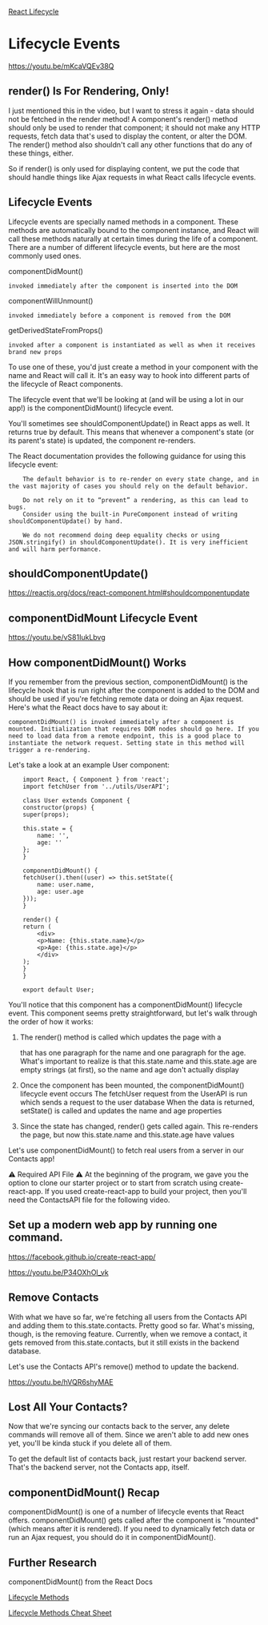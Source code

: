 [React Lifecycle](https://www.w3schools.com/react/react_lifecycle.asp)

# Lifecycle Events
https://youtu.be/mKcaVQEv38Q

## render() Is For Rendering, Only!
I just mentioned this in the video, but I want to stress it again - data should not be fetched in the render method! A component's render() method should only be used to render that component; it should not make any HTTP requests, fetch data that's used to display the content, or alter the DOM. The render() method also shouldn't call any other functions that do any of these things, either.

So if render() is only used for displaying content, we put the code that should handle things like Ajax requests in what React calls lifecycle events.

## Lifecycle Events
Lifecycle events are specially named methods in a component. These methods are automatically bound to the component instance, and React will call these methods naturally at certain times during the life of a component. There are a number of different lifecycle events, but here are the most commonly used ones.

componentDidMount()

    invoked immediately after the component is inserted into the DOM

componentWillUnmount()

    invoked immediately before a component is removed from the DOM

getDerivedStateFromProps()

    invoked after a component is instantiated as well as when it receives brand new props

To use one of these, you'd just create a method in your component with the name and React will call it. It's an easy way to hook into different parts of the lifecycle of React components.

The lifecycle event that we'll be looking at (and will be using a lot in our app!) is the componentDidMount() lifecycle event.

You'll sometimes see shouldComponentUpdate() in React apps as well. It returns true by default. This means that whenever a component's state (or its parent's state) is updated, the component re-renders.

The React documentation provides the following guidance for using this lifecycle event:

        The default behavior is to re-render on every state change, and in the vast majority of cases you should rely on the default behavior.

        Do not rely on it to “prevent” a rendering, as this can lead to bugs.
        Consider using the built-in PureComponent instead of writing shouldComponentUpdate() by hand.

        We do not recommend doing deep equality checks or using JSON.stringify() in shouldComponentUpdate(). It is very inefficient and will harm performance.

## shouldComponentUpdate()
https://reactjs.org/docs/react-component.html#shouldcomponentupdate

## componentDidMount Lifecycle Event
https://youtu.be/vS81IukLbvg

## How componentDidMount() Works
If you remember from the previous section, componentDidMount() is the lifecycle hook that is run right after the component is added to the DOM and should be used if you're fetching remote data or doing an Ajax request. Here's what the React docs have to say about it:

    componentDidMount() is invoked immediately after a component is mounted. Initialization that requires DOM nodes should go here. If you need to load data from a remote endpoint, this is a good place to instantiate the network request. Setting state in this method will trigger a re-rendering.

Let's take a look at an example User component:

        import React, { Component } from 'react';
        import fetchUser from '../utils/UserAPI';

        class User extends Component {
        constructor(props) {
        super(props);

        this.state = {
            name: '',
            age: ''
        };
        }

        componentDidMount() {
        fetchUser().then((user) => this.setState({
            name: user.name,
            age: user.age
        }));
        }

        render() {
        return (
            <div>
            <p>Name: {this.state.name}</p>
            <p>Age: {this.state.age}</p>
            </div>
        );
        }
        }

        export default User;

You'll notice that this component has a componentDidMount() lifecycle event. This component seems pretty straightforward, but let's walk through the order of how it works:

1. The render() method is called which updates the page with a <div> that has one paragraph for the name and one paragraph for the age. What's important to realize is that this.state.name and this.state.age are empty strings (at first), so the name and age don't actually display

2. Once the component has been mounted, the componentDidMount() lifecycle event occurs
        The fetchUser request from the UserAPI is run which sends a request to the user database
        When the data is returned, setState() is called and updates the name and age properties

3. Since the state has changed, render() gets called again. This re-renders the page, but now this.state.name and this.state.age have values

Let's use componentDidMount() to fetch real users from a server in our Contacts app!

⚠️ Required API File ⚠️
At the beginning of the program, we gave you the option to clone our starter project or to start from scratch using create-react-app. If you used create-react-app to build your project, then you'll need the ContactsAPI file for the following video.

## Set up a modern web app by running one command.
https://facebook.github.io/create-react-app/

https://youtu.be/P34OXhOl_vk

## Remove Contacts
With what we have so far, we're fetching all users from the Contacts API and adding them to this.state.contacts. Pretty good so far. What's missing, though, is the removing feature. Currently, when we remove a contact, it gets removed from this.state.contacts, but it still exists in the backend database.

Let's use the Contacts API's remove() method to update the backend.

https://youtu.be/hVQR6shyMAE

## Lost All Your Contacts?
Now that we're syncing our contacts back to the server, any delete commands will remove all of them. Since we aren't able to add new ones yet, you'll be kinda stuck if you delete all of them.

To get the default list of contacts back, just restart your backend server. That's the backend server, not the Contacts app, itself.

## componentDidMount() Recap
componentDidMount() is one of a number of lifecycle events that React offers. componentDidMount() gets called after the component is "mounted" (which means after it is rendered). If you need to dynamically fetch data or run an Ajax request, you should do it in componentDidMount().

## Further Research
componentDidMount() from the React Docs

[Lifecycle Methods](https://reactjs.org/docs/react-component.html#the-component-lifecycle)

[Lifecycle Methods Cheat Sheet](https://projects.wojtekmaj.pl/react-lifecycle-methods-diagram/)












